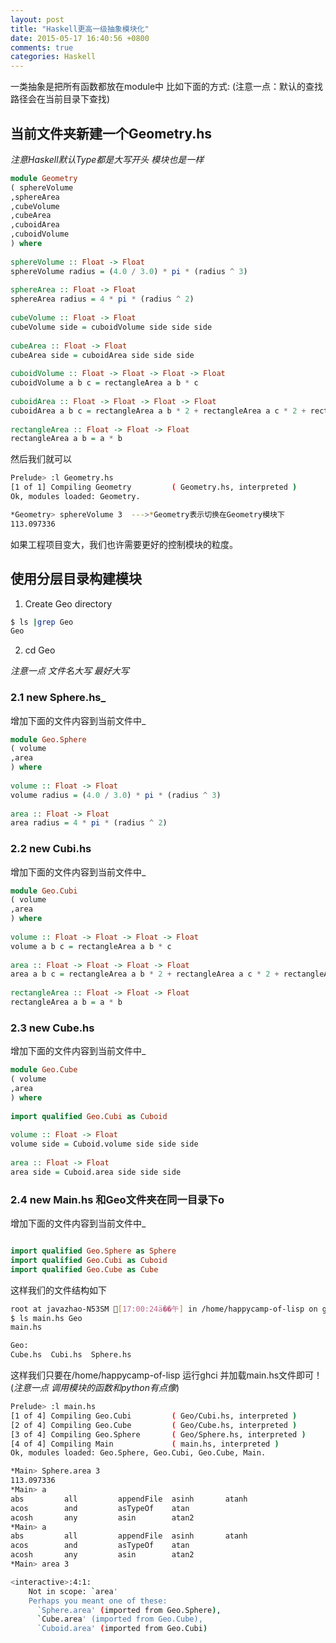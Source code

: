 ```yaml
---
layout: post
title: "Haskell更高一级抽象模块化"
date: 2015-05-17 16:40:56 +0800
comments: true
categories: Haskell
---
```


一类抽象是把所有函数都放在module中 比如下面的方式:
(注意一点：默认的查找路径会在当前目录下查找)

<!--more-->
## 当前文件夹新建一个Geometry.hs
*注意Haskell默认Type都是大写开头 模块也是一样*

``` haskell
module Geometry   
( sphereVolume
,sphereArea   
,cubeVolume   
,cubeArea   
,cuboidArea   
,cuboidVolume   
) where   
 
sphereVolume :: Float -> Float   
sphereVolume radius = (4.0 / 3.0) * pi * (radius ^ 3)   
 
sphereArea :: Float -> Float   
sphereArea radius = 4 * pi * (radius ^ 2)   
 
cubeVolume :: Float -> Float   
cubeVolume side = cuboidVolume side side side   
 
cubeArea :: Float -> Float   
cubeArea side = cuboidArea side side side   
 
cuboidVolume :: Float -> Float -> Float -> Float   
cuboidVolume a b c = rectangleArea a b * c   
 
cuboidArea :: Float -> Float -> Float -> Float   
cuboidArea a b c = rectangleArea a b * 2 + rectangleArea a c * 2 + rectangleArea c b * 2   
 
rectangleArea :: Float -> Float -> Float   
rectangleArea a b = a * b

```

然后我们就可以
``` sh
Prelude> :l Geometry.hs 
[1 of 1] Compiling Geometry         ( Geometry.hs, interpreted )
Ok, modules loaded: Geometry.

*Geometry> sphereVolume 3  --->*Geometry表示切换在Geometry模块下
113.097336

```


如果工程项目变大，我们也许需要更好的控制模块的粒度。

## 使用分层目录构建模块

1. Create Geo directory
``` sh
$ ls |grep Geo
Geo

```
2. cd Geo

*注意一点 文件名大写 最好大写*

### 2.1 new Sphere.hs_
增加下面的文件内容到当前文件中_
``` haskell
module Geo.Sphere   
( volume   
,area   
) where   
 
volume :: Float -> Float   
volume radius = (4.0 / 3.0) * pi * (radius ^ 3)   
 
area :: Float -> Float   
area radius = 4 * pi * (radius ^ 2)

```

### 2.2 new Cubi.hs

增加下面的文件内容到当前文件中_
``` haskell
module Geo.Cubi
( volume   
,area   
) where   
 
volume :: Float -> Float -> Float -> Float   
volume a b c = rectangleArea a b * c   
 
area :: Float -> Float -> Float -> Float   
area a b c = rectangleArea a b * 2 + rectangleArea a c * 2 + rectangleArea c b * 2   
 
rectangleArea :: Float -> Float -> Float   
rectangleArea a b = a * b

```
### 2.3 new Cube.hs
增加下面的文件内容到当前文件中_

``` haskell
module Geo.Cube   
( volume   
,area   
) where   
 
import qualified Geo.Cubi as Cuboid   
 
volume :: Float -> Float   
volume side = Cuboid.volume side side side   
 
area :: Float -> Float   
area side = Cuboid.area side side side
```

### 2.4 new Main.hs 和Geo文件夹在同一目录下o

增加下面的文件内容到当前文件中_

``` haskell

import qualified Geo.Sphere as Sphere   
import qualified Geo.Cubi as Cuboid   
import qualified Geo.Cube as Cube
```

这样我们的文件结构如下

``` sh
root at javazhao-N53SM [17:00:24ä��午] in /home/happycamp-of-lisp on git:develop+?
$ ls main.hs Geo
main.hs

Geo:
Cube.hs  Cubi.hs  Sphere.hs

```

这样我们只要在/home/happycamp-of-lisp 运行ghci
并加载main.hs文件即可！(*注意一点 调用模块的函数和python有点像*)
``` sh
Prelude> :l main.hs 
[1 of 4] Compiling Geo.Cubi         ( Geo/Cubi.hs, interpreted )
[2 of 4] Compiling Geo.Cube         ( Geo/Cube.hs, interpreted )
[3 of 4] Compiling Geo.Sphere       ( Geo/Sphere.hs, interpreted )
[4 of 4] Compiling Main             ( main.hs, interpreted )
Ok, modules loaded: Geo.Sphere, Geo.Cubi, Geo.Cube, Main.

*Main> Sphere.area 3
113.097336
*Main> a
abs         all         appendFile  asinh       atanh
acos        and         asTypeOf    atan
acosh       any         asin        atan2
*Main> a
abs         all         appendFile  asinh       atanh
acos        and         asTypeOf    atan
acosh       any         asin        atan2
*Main> area 3

<interactive>:4:1:
    Not in scope: `area'
    Perhaps you meant one of these:
      `Sphere.area' (imported from Geo.Sphere),
      `Cube.area' (imported from Geo.Cube),
      `Cuboid.area' (imported from Geo.Cubi)
```

